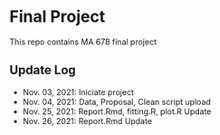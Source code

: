 # Final Project
  This repo contains MA 678 final project

## Update Log
  - Nov. 03, 2021: Iniciate project
  - Nov. 04, 2021: Data, Proposal, Clean script upload
  - Nov. 25, 2021: Report.Rmd, fitting.R, plot.R Update
  - Nov. 26, 2021: Report.Rmd Update

